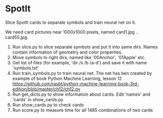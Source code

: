 # SpotIt
Slice SpotIt cards to separate symbols and train neural net on it.

We need card pictures near 1000x1000 pixels, named card1.jpg .. card55.jpg.
1. Run slice.py to slice separate symbols and put it into same dirs. Names contain information of geometry and color properties.
2. Move symbols to right dirs, named like '00Anchor', '01Apple' etc.
3. Get list of files (for example, 'dir /s /b /a-d') and save it with name 'symbols.txt'
4. Run train_symbols.py to train neural net. The net has ben created by example of book Python Machine Learning, lesson 12 https://github.com/rasbt/python-machine-learning-book-3rd-edition/blob/master/ch12/ch12.py
5. Run get_dicts.py to show information about cards. Edit 'names' and 'cards' in show_cards.py
6. Run show_cards.py to check cards
7. Run score.py to measure time for all 1485 combinations of two cards
